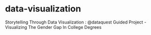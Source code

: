 # data-visualization
Storytelling Through Data Visualization : @dataquest Guided Project - Visualizing The Gender Gap In College Degrees

